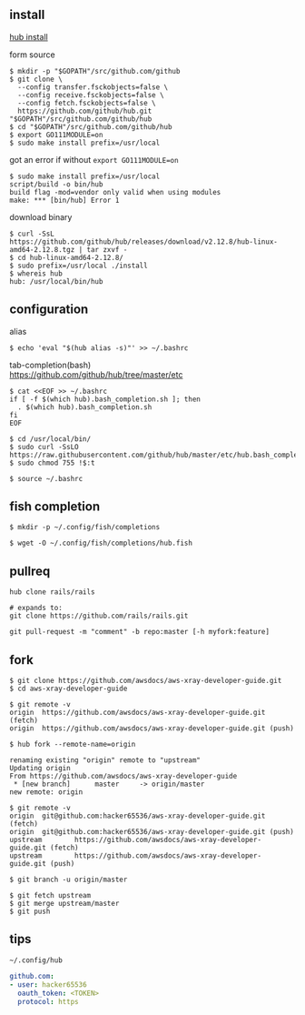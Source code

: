
install
------------
[hub install](https://github.com/github/hub#installation)


form source
```console
$ mkdir -p "$GOPATH"/src/github.com/github
$ git clone \
  --config transfer.fsckobjects=false \
  --config receive.fsckobjects=false \
  --config fetch.fsckobjects=false \
  https://github.com/github/hub.git "$GOPATH"/src/github.com/github/hub
$ cd "$GOPATH"/src/github.com/github/hub
$ export GO111MODULE=on 
$ sudo make install prefix=/usr/local
```

got an error if without `export GO111MODULE=on`
```
$ sudo make install prefix=/usr/local
script/build -o bin/hub
build flag -mod=vendor only valid when using modules
make: *** [bin/hub] Error 1
```



download binary
```console
$ curl -SsL https://github.com/github/hub/releases/download/v2.12.8/hub-linux-amd64-2.12.8.tgz | tar zxvf -
$ cd hub-linux-amd64-2.12.8/
$ sudo prefix=/usr/local ./install
$ whereis hub
hub: /usr/local/bin/hub
```


configuration
------
alias
```console
$ echo 'eval "$(hub alias -s)"' >> ~/.bashrc
```
tab-completion(bash)  
https://github.com/github/hub/tree/master/etc
```console
$ cat <<EOF >> ~/.bashrc
if [ -f $(which hub).bash_completion.sh ]; then
  . $(which hub).bash_completion.sh
fi
EOF
```

```console
$ cd /usr/local/bin/
$ sudo curl -SsLO https://raw.githubusercontent.com/github/hub/master/etc/hub.bash_completion.sh
$ sudo chmod 755 !$:t
```

```console
$ source ~/.bashrc
```

fish completion
--

```console
$ mkdir -p ~/.config/fish/completions
```
```console
$ wget -O ~/.config/fish/completions/hub.fish
```



pullreq
--

```
hub clone rails/rails

# expands to:
git clone https://github.com/rails/rails.git

```


```
git pull-request -m "comment" -b repo:master [-h myfork:feature]
```


fork
--

```console
$ git clone https://github.com/awsdocs/aws-xray-developer-guide.git
$ cd aws-xray-developer-guide
```
```console
$ git remote -v
origin  https://github.com/awsdocs/aws-xray-developer-guide.git (fetch)
origin  https://github.com/awsdocs/aws-xray-developer-guide.git (push)
```
```cosnole
$ hub fork --remote-name=origin

renaming existing "origin" remote to "upstream"
Updating origin
From https://github.com/awsdocs/aws-xray-developer-guide
 * [new branch]      master     -> origin/master
new remote: origin
```

```console
$ git remote -v
origin  git@github.com:hacker65536/aws-xray-developer-guide.git (fetch)
origin  git@github.com:hacker65536/aws-xray-developer-guide.git (push)
upstream        https://github.com/awsdocs/aws-xray-developer-guide.git (fetch)
upstream        https://github.com/awsdocs/aws-xray-developer-guide.git (push)
```
```console
$ git branch -u origin/master
```
```console
$ git fetch upstream
$ git merge upstream/master
$ git push
```


tips
--

`~/.config/hub`


```yaml
github.com:
- user: hacker65536
  oauth_token: <TOKEN>
  protocol: https
```
